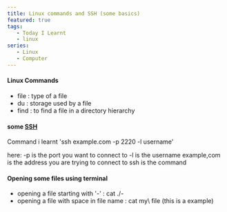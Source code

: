 ```yaml
---
title: Linux commands and SSH (some basics)
featured: true
tags:
   - Today I Learnt
   - linux
series:
   - Linux
   - Computer
---
```

#### Linux Commands
- file : type of a file
- du : storage used by a file
- find : to find a file in a directory hierarchy

#### some [SSH](https://www.ssh.com/academy/ssh)
Command i learnt
'ssh example.com -p 2220 -l username'

here: 
-p is the port you want to connect to 
-l is the username 
example,com is the address you are trying to connect to
ssh is the command

#### Opening some files using terminal
- opening a file starting with '-' : cat ./-
- opening a file with space in file name : cat my\ file (this is a example)
